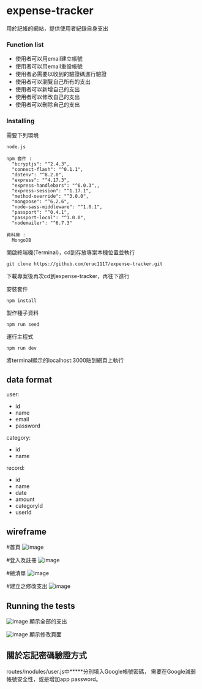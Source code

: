 # expense-tracker
用於記帳的網站，提供使用者紀錄自身支出



### Function list
- 使用者可以用email建立帳號
- 使用者可以用email重設帳號
- 使用者必需要以收到的驗證碼進行驗證
- 使用者可以瀏覽自己所有的支出
- 使用者可以新增自己的支出
- 使用者可以修改自己的支出
- 使用者可以刪除自己的支出


### Installing

需要下列環境
```
node.js

npm 套件 :
  "bcryptjs": "^2.4.3",
  "connect-flash": "^0.1.1",
  "dotenv": "^8.2.0",
  "express": "^4.17.3",
  "express-handlebars": "^6.0.3",,
  "express-session": "^1.17.1",
  "method-override": "^3.0.0",
  "mongoose": "^6.2.6",
  "node-sass-middleware": "^1.0.1",
  "passport": "^0.4.1",
  "passport-local": "^1.0.0",
  "nodemailer": "^6.7.3"

資料庫 :
  MongoDB
```
開啟終端機(Terminal)，cd到存放專案本機位置並執行
```
git clone https://github.com/eruc1117/expense-tracker.git
```
下載專案後再次cd到expense-tracker，再往下進行<br>

安裝套件 
```
npm install
```
製作種子資料
```
npm run seed
```

運行主程式
```
npm run dev
```
將terminal顯示的localhost:3000貼到網頁上執行

## data format
user:
- id
- name
- email
- password

category:
- id
- name

record:
- id
- name
- date
- amount
- categoryId
- userId

## wireframe

#首頁 
![image](wireframe/home_page.png)

#登入及註冊
![image](wireframe/rigster_login.png)

#總清單
![image](wireframe/index_page.png)

#建立之修改支出
![image](wireframe/new_edit.png)

## Running the tests
![image](screenshot/index.png)
顯示全部的支出

![image](screenshot/edit.png)
顯示修改頁面

## 關於忘記密碼驗證方式
routes/modules/user.js中*****分別填入Google帳號密碼，
需要在Google減弱帳號安全性，或是增加app password。